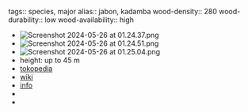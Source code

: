 tags:: species, major
alias:: jabon, kadamba
wood-density:: 280
wood-durability:: low
wood-availability:: high

- ![Screenshot 2024-05-26 at 01.24.37.png](https://peach-geographical-bat-397.mypinata.cloud/ipfs/QmaW39QGirGFwReZnk5Sd8K1PHKLTKhzfdGF6VzQ6WgQb7)
- ![Screenshot 2024-05-26 at 01.24.51.png](https://peach-geographical-bat-397.mypinata.cloud/ipfs/Qmce7FAddUFVrTE3Y8G77cTwbfS6RYJhGJqJ9Kjq9HytoA)
- ![Screenshot 2024-05-26 at 01.25.04.png](https://peach-geographical-bat-397.mypinata.cloud/ipfs/Qmav7K4PKfgyeLZaew3saom44UZPPhwsCVxmHmrAPiQHMd)
- height: up to 45 m
- [tokopedia](https://www.tokopedia.com/tanduranid-1/bibit-pohon-jabon-merah?extParam=ivf%3Dfalse%26src%3Dsearch&refined=true)
- [wiki](https://en.wikipedia.org/wiki/Neolamarckia_cadamba)
- [info](http://www.plantsofasia.com/index/neolamarckia/0-1274)
-
-